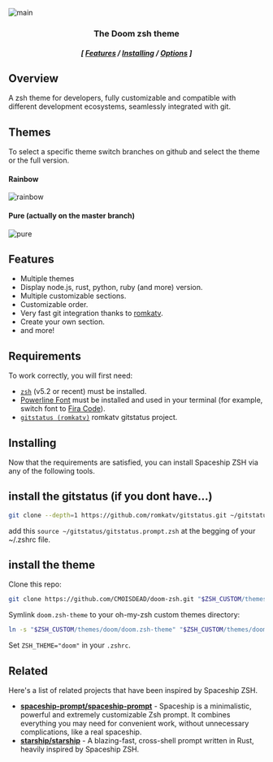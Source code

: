 ![main](https://github.com/CMOISDEAD/doom-zsh/assets/51010598/e85a3310-8f37-486c-b69a-5ef361492f17)

<h3 align="center">The Doom zsh theme</h2>

<div align="center">
  <h5>
    [
    <a href="#features">Features</a> /
    <a href="#installing">Installing</a> /
    <a href="#related">Options</a>
    ]
  </h5>
</div>

## Overview

A zsh theme for developers, fully customizable and compatible with different development ecosystems, seamlessly integrated with git.

## Themes

To select a specific theme switch branches on github and select the theme or the full version.

#### Rainbow

![rainbow](https://github.com/CMOISDEAD/doom-zsh/assets/51010598/594700cd-65d7-4064-b655-a0d467caf180)

#### Pure (actually on the master branch)

![pure](https://github.com/CMOISDEAD/doom-zsh/assets/51010598/c04e995c-864f-4234-9858-ae1dea626b96)

## Features

- Multiple themes
- Display node.js, rust, python, ruby (and more) version.
- Multiple customizable sections.
- Customizable order.
- Very fast git integration thanks to [romkatv](https://github.com/romkatv/gitstatus).
- Create your own section.
- and more!

## Requirements

To work correctly, you will first need:

- [`zsh`](http://www.zsh.org/) (v5.2 or recent) must be installed.
- [Powerline Font](https://github.com/powerline/fonts) must be installed and used in your terminal (for example, switch font to [Fira Code](https://github.com/tonsky/FiraCode)).
- [`gitstatus (romkatv)`](https://github.com/romkatv/gitstatus#using-from-zsh) romkatv gitstatus project.

## Installing

Now that the requirements are satisfied, you can install Spaceship ZSH via any of the following tools.

## install the gitstatus (if you dont have...)

```zsh
git clone --depth=1 https://github.com/romkatv/gitstatus.git ~/gitstatus
```

add this `source ~/gitstatus/gitstatus.prompt.zsh` at the begging of your ~/.zshrc file.

## install the theme

Clone this repo:

```zsh
git clone https://github.com/CMOISDEAD/doom-zsh.git "$ZSH_CUSTOM/themes/doom" --depth=1
```

Symlink `doom.zsh-theme` to your oh-my-zsh custom themes directory:

```zsh
ln -s "$ZSH_CUSTOM/themes/doom/doom.zsh-theme" "$ZSH_CUSTOM/themes/doom.zsh-theme"
```

Set `ZSH_THEME="doom"` in your `.zshrc`.

## Related

Here's a list of related projects that have been inspired by Spaceship ZSH.

- [**spaceship-prompt/spaceship-prompt**](https://github.com/spaceship-prompt/spaceship-prompt) - Spaceship is a minimalistic, powerful and extremely customizable Zsh prompt. It combines everything you may need for convenient work, without unnecessary complications, like a real spaceship.
- [**starship/starship**](https://github.com/starship/starship) - A blazing-fast, cross-shell prompt written in Rust, heavily inspired by Spaceship ZSH.
